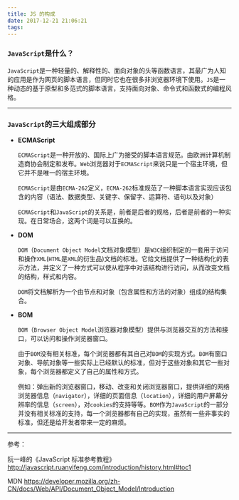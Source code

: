 ```yaml
---
title: JS 的构成  
date: 2017-12-21 21:06:21
tags:
---
```

### `JavaScript`是什么？
`JavaScript`是一种轻量的、解释性的、面向对象的头等函数语言，其最广为人知的应用是作为网页的脚本语言，但同时它也在很多非浏览器环境下使用。`JS`是一种动态的基于原型和多范式的脚本语言，支持面向对象、命令式和函数式的编程风格。

------

### `JavaScript`的三大组成部分
* **ECMAScript**

	`ECMAScript`是一种开放的、国际上广为接受的脚本语言规范。由欧洲计算机制造商协会制定和发布。`Web`浏览器对于`ECMAScript`来说只是一个宿主环境，但它并不是唯一的宿主环境。
	
	`ECMAScript`是由`ECMA-262`定义，`ECMA-262`标准规范了一种脚本语言实现应该包含的内容（语法、数据类型、关键字、保留字、运算符、语句以及对象）	
	
	`ECMAScript`和`JavaScript`的关系是，前者是后者的规格，后者是前者的一种实现。在日常场合，这两个词是可以互换的。
		
* **DOM**

	`DOM`（`Document Object Model`文档对象模型）是`W3C`组织制定的一套用于访问和操作`XML`(`HTML`是`XML`的衍生品)文档的标准。它给文档提供了一种结构化的表示方法，并定义了一种方式可以使从程序中对该结构进行访问，从而改变文档的结构，样式和内容。
	
	`DOM`将文档解析为一个由节点和对象（包含属性和方法的对象）组成的结构集合。

* **BOM**

	`BOM`（`Browser Object Model`浏览器对象模型）提供与浏览器交互的方法和接口，可以访问和操作浏览器窗口。
	
	由于`BOM`没有相关标准，每个浏览器都有其自己对`BOM`的实现方式。`BOM`有窗口对象、导航对象等一些实际上已经默认的标准，但对于这些对象和其它一些对象，每个浏览器都定义了自己的属性和方式。
	
	例如：弹出新的浏览器窗口，移动、改变和关闭浏览器窗口，提供详细的网络浏览器信息（`navigator`），详细的页面信息（`location`），详细的用户屏幕分辨率的信息（`screen`），对`cookies`的支持等等。`BOM`作为`JavaScript`的一部分并没有相关标准的支持，每一个浏览器都有自己的实现，虽然有一些非事实的标准，但还是给开发者带来一定的麻烦。
	
------

参考：

阮一峰的《JavaScript 标准参考教程》<http://javascript.ruanyifeng.com/introduction/history.html#toc1>

MDN <https://developer.mozilla.org/zh-CN/docs/Web/API/Document_Object_Model/Introduction>	